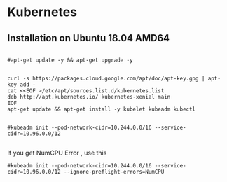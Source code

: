 # Kubernetes

## Installation on Ubuntu 18.04 AMD64

```

#apt-get update -y && apt-get upgrade -y


curl -s https://packages.cloud.google.com/apt/doc/apt-key.gpg | apt-key add -
cat <<EOF >/etc/apt/sources.list.d/kubernetes.list
deb http://apt.kubernetes.io/ kubernetes-xenial main
EOF
apt-get update && apt-get install -y kubelet kubeadm kubectl


#kubeadm init --pod-network-cidr=10.244.0.0/16 --service-cidr=10.96.0.0/12


```
If you get NumCPU Error , use this 

`#kubeadm init --pod-network-cidr=10.244.0.0/16 --service-cidr=10.96.0.0/12 --ignore-preflight-errors=NumCPU`
